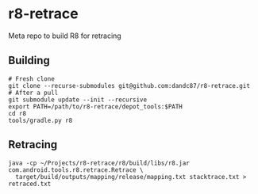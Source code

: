 # r8-retrace
Meta repo to build R8 for retracing

## Building

```
# Fresh clone
git clone --recurse-submodules git@github.com:dandc87/r8-retrace.git
# After a pull
git submodule update --init --recursive
export PATH=/path/to/r8-retrace/depot_tools:$PATH
cd r8
tools/gradle.py r8
```

## Retracing

```
java -cp ~/Projects/r8-retrace/r8/build/libs/r8.jar com.android.tools.r8.retrace.Retrace \
  target/build/outputs/mapping/release/mapping.txt stacktrace.txt > retraced.txt
```
